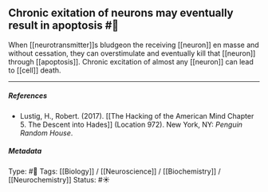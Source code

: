 ## Chronic exitation of neurons may eventually result in apoptosis  #🧠 

When [[neurotransmitter]]s bludgeon the receiving [[neuron]] en masse and without cessation, they can overstimulate and eventually kill that [[neuron]] through [[apoptosis]].  Chronic excitation of almost any [[neuron]] can lead to [[cell]] death.

___

##### References

- Lustig, H., Robert. (2017). [[The Hacking of the American Mind Chapter 5. The Descent into Hades]] (Location 972). New York, NY: _Penguin Random House_.

##### Metadata

Type: #🔴 
Tags: [[Biology]] / [[Neuroscience]] / [[Biochemistry]] / [[Neurochemistry]] 
Status: #☀️ 
